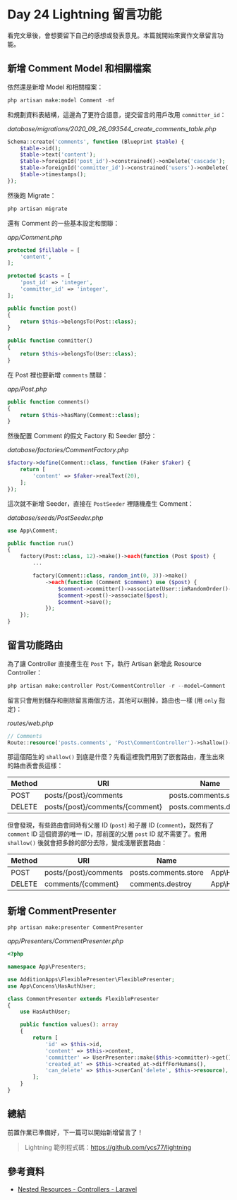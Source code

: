 # Day 24 Lightning 留言功能

看完文章後，會想要留下自己的感想或發表意見。本篇就開始來實作文章留言功能。

## 新增 Comment Model 和相關檔案

依然還是新增 Model 和相關檔案：

```php
php artisan make:model Comment -mf
```

和規劃資料表結構，這邊為了更符合語意，提交留言的用戶改用 `committer_id`：

*database/migrations/2020_09_26_093544_create_comments_table.php*
```php
Schema::create('comments', function (Blueprint $table) {
    $table->id();
    $table->text('content');
    $table->foreignId('post_id')->constrained()->onDelete('cascade');
    $table->foreignId('committer_id')->constrained('users')->onDelete('cascade');
    $table->timestamps();
});
```

然後跑 Migrate：

```php
php artisan migrate
```

還有 Comment 的一些基本設定和關聯：

*app/Comment.php*
```php
protected $fillable = [
    'content',
];

protected $casts = [
    'post_id' => 'integer',
    'committer_id' => 'integer',
];

public function post()
{
    return $this->belongsTo(Post::class);
}

public function committer()
{
    return $this->belongsTo(User::class);
}
```

在 Post 裡也要新增 `comments` 關聯：

*app/Post.php*
```php
public function comments()
{
    return $this->hasMany(Comment::class);
}
```

然後配置 Comment 的假文 Factory 和 Seeder 部分：

*database/factories/CommentFactory.php*
```php
$factory->define(Comment::class, function (Faker $faker) {
    return [
        'content' => $faker->realText(20),
    ];
});
```

這次就不新增 Seeder，直接在 `PostSeeder` 裡隨機產生 Comment：

*database/seeds/PostSeeder.php*
```php
use App\Comment;

public function run()
{
    factory(Post::class, 12)->make()->each(function (Post $post) {
        ...

        factory(Comment::class, random_int(0, 3))->make()
            ->each(function (Comment $comment) use ($post) {
                $comment->committer()->associate(User::inRandomOrder()->first());
                $comment->post()->associate($post);
                $comment->save();
            });
    });
}
```

## 留言功能路由

為了讓 Controller 直接產生在 `Post` 下，執行 Artisan 新增此 Resource Controller：

```php
php artisan make:controller Post/CommentController -r --model=Comment
```

留言只會用到儲存和刪除留言兩個方法，其他可以刪掉，路由也一樣 (用 `only` 指定)：

*routes/web.php*
```php
// Comments
Route::resource('posts.comments', 'Post\CommentController')->shallow()->only('store', 'destroy');
```

那這個陌生的 `shallow()` 到底是什麼？先看這裡我們用到了嵌套路由，產生出來的路由表會長這樣：

| Method | URI                             | Name                   | Action                                              |
| ------ | ------------------------------- | ---------------------- | --------------------------------------------------- |
| POST   | posts/{post}/comments           | posts.comments.store   | App\Http\Controllers\Post\CommentController@store   |
| DELETE | posts/{post}/comments/{comment} | posts.comments.destroy | App\Http\Controllers\Post\CommentController@destroy |

但會發現，有些路由會同時有父層 ID (`post`) 和子層 ID (`comment`)，既然有了 `comment` ID 這個資源的唯一 ID，那前面的父層 `post` ID 就不需要了。套用 `shallow()` 後就會把多餘的部分去除，變成淺層嵌套路由：

| Method | URI                   | Name                 | Action                                              |
| ------ | --------------------- | -------------------- | --------------------------------------------------- |
| POST   | posts/{post}/comments | posts.comments.store | App\Http\Controllers\Post\CommentController@store   |
| DELETE | comments/{comment}    | comments.destroy     | App\Http\Controllers\Post\CommentController@destroy |

## 新增 CommentPresenter

```bash
php artisan make:presenter CommentPresenter
```

*app/Presenters/CommentPresenter.php*
```php
<?php

namespace App\Presenters;

use AdditionApps\FlexiblePresenter\FlexiblePresenter;
use App\Concens\HasAuthUser;

class CommentPresenter extends FlexiblePresenter
{
    use HasAuthUser;

    public function values(): array
    {
        return [
            'id' => $this->id,
            'content' => $this->content,
            'committer' => UserPresenter::make($this->committer)->get(),
            'created_at' => $this->created_at->diffForHumans(),
            'can_delete' => $this->userCan('delete', $this->resource),
        ];
    }
}
```

## 總結

前置作業已準備好，下一篇可以開始新增留言了！

> Lightning 範例程式碼：https://github.com/ycs77/lightning

## 參考資料

* [Nested Resources - Controllers - Laravel](https://laravel.com/docs/controllers#restful-nested-resources)
